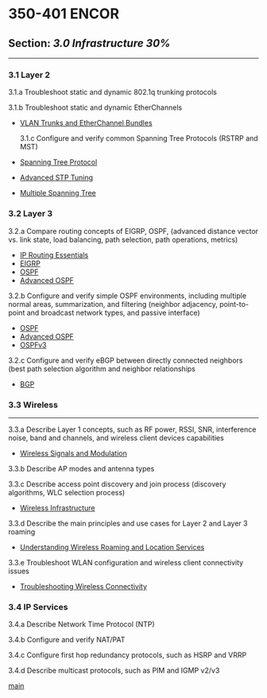# 350-401 ENCOR  
## Section: ***3.0 Infrastructure 30%***
---
### 3.1 Layer 2   

   3.1.a Troubleshoot static and dynamic 802.1q trunking protocols
   
   3.1.b Troubleshoot static and dynamic EtherChannels 

- [VLAN Trunks and EtherChannel Bundles](ch5.pdf)     

   3.1.c Configure and verify common Spanning Tree Protocols (RSTRP and MST)
   
- [Spanning Tree Protocol](ch2.pdf)
- [Advanced STP Tuning](ch4.pdf)
- [Multiple Spanning Tree](ch4.pdf)
  
### 3.2 Layer 3  

   3.2.a Compare routing concepts of EIGRP, OSPF, (advanced distance vector vs. link state, load balancing, path selection, path operations, metrics)   

   - [IP Routing Essentials](ch6.pdf)		
   - [EIGRP](ch7.pdf)
   - [OSPF](ch8.pdf)
   - [Advanced OSPF](ch9.pdf)

   3.2.b Configure and verify simple OSPF environments, including multiple normal areas, summarization, and filtering (neighbor adjacency, point-to-point and broadcast network types, and passive interface)   

   - [OSPF](ch8.pdf)
   - [Advanced OSPF](ch9.pdf)
   - [OSPFv3](ch10.pdf)

   3.2.c Configure and verify eBGP between directly connected neighbors (best path selection algorithm and neighbor relationships   
  
   - [BGP](<10-11 bgp.pdf>)   

### 3.3 Wireless
---  
   3.3.a Describe Layer 1 concepts, such as RF power, RSSI, SNR, interference noise, band  and channels, and wireless client devices capabilities   

   - [Wireless Signals and Modulation](ch17.pdf)   
  
   3.3.b Describe AP modes and antenna types	

   3.3.c Describe access point discovery and join process (discovery algorithms, WLC selection process)   	

   - [Wireless Infrastructure](ch18.pdf)   

   3.3.d	Describe the main principles and use cases for Layer 2 and Layer 3 roaming		
   
   - [Understanding Wireless Roaming and Location Services](ch19.pdf)

   3.3.e Troubleshoot WLAN configuration and wireless client connectivity issues	

   - [Troubleshooting Wireless Connectivity](ch21.pdf)


### 3.4 IP Services

3.4.a Describe Network Time Protocol (NTP)   
   
3.4.b Configure and verify NAT/PAT   

3.4.c Configure first hop redundancy protocols, such as HSRP and VRRP   

3.4.d Describe multicast protocols, such as PIM and IGMP v2/v3   

[main](../../README.md)